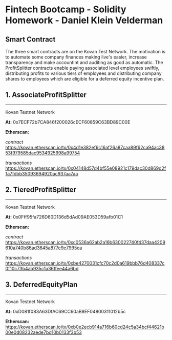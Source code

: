 # Fintech Bootcamp - Solidity Homework - Daniel Klein Velderman

Smart Contract
---

The three smart contracts are on the Kovan Test Network. The motivation is to automate some company finances making live's easier, increase transparency and make accountint and auditing as good as automatic. The ProfitSplitter contracts enable paying associated level employees swiftly, distributing profits to various tiers of employees and distributing company shares to employees which are eligible for a deferred equity incentive plan.

## 1. AssociateProfitSplitter
---

Kovan Testnet Network

**At:** 0x7ECF72b7CA846f200026cECF60859C63BD89C00E

**Etherscan:**

*contract*
https://kovan.etherscan.io/tx/0x4d1e382ef6c16af26a87caa89f62ca94ac3853f979585dac9534925998a99754

*transactions*
https://kovan.etherscan.io/tx/0x04148d57d4bf55e08921c179dac30d869d2f1a7fdbb35093694920ac937aa7aa


## 2. TieredProfitSplitter
---

Kovan Testnet Network

**At:** 0x0Fff95fa726D60D136d5dAd09AE053D59afb01C1

**Etherscan:**

*contract*
https://kovan.etherscan.io/tx/0xc0536a62ab2a16b630022740f437daa4209610a740b86ad3645a877e9e7995ea

*transactions*
https://kovan.etherscan.io/tx/0xbe4270031cfc70c2d0a619bbb76d408337c0f10c73b4ab935c1a36ffee44a6bd

## 3. DeferredEquityPlan
---

Kovan Testnet Network

**At:** 0xD081f083A63DfAC69CC60aB8EF04800311012b5c

**Etherscan:**
https://kovan.etherscan.io/tx/0xb0e2ecb914a716b60cd24c5a34bcf44621b00e0d08232aede7bd10b0133f3b53